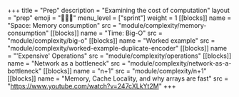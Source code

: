 +++
title = "Prep"
description = "Examining the cost of computation"
layout = "prep"
emoji = "🧑🏾‍💻"
menu_level = ["sprint"]
weight = 1
[[blocks]]
name = "Space: Memory consumption"
src = "module/complexity/memory-consumption"
[[blocks]]
name = "Time: Big-O"
src = "module/complexity/big-o"
[[blocks]]
name = "Worked example"
src = "module/complexity/worked-example-duplicate-encoder"
[[blocks]]
name = "'Expensive' Operations"
src = "module/complexity/operations"
[[blocks]]
name = "Network as a bottleneck"
src = "module/complexity/network-as-a-bottleneck"
[[blocks]]
name = "n+1"
src = "module/complexity/n+1"
[[blocks]]
name = "Memory, Cache Locality, and why arrays are fast"
src = "https://www.youtube.com/watch?v=247cXLkYt2M"
+++
